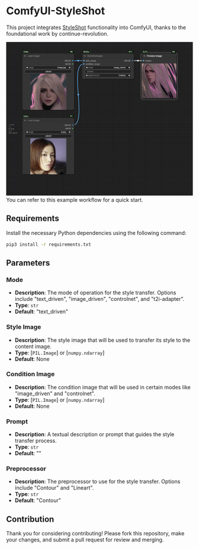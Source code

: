 # ComfyUI-StyleShot

This project integrates [StyleShot](https://github.com/open-mmlab/StyleShot/) functionality into ComfyUI, thanks to the foundational work by continue-revolution.

![image](assets/workflow.png)
You can refer to this example workflow for a quick start.

## Requirements

Install the necessary Python dependencies using the following command:
```sh
pip3 install -r requirements.txt
```

## Parameters

### Mode
- **Description**: The mode of operation for the style transfer. Options include "text_driven", "image_driven", "controlnet", and "t2i-adapter".
- **Type**: `str`
- **Default**: "text_driven"

### Style Image
- **Description**: The style image that will be used to transfer its style to the content image.
- **Type**: [`PIL.Image`] or [`numpy.ndarray`]
- **Default**: None

### Condition Image
- **Description**: The condition image that will be used in certain modes like "image_driven" and "controlnet".
- **Type**: [`PIL.Image`] or [`numpy.ndarray`]
- **Default**: None

### Prompt
- **Description**: A textual description or prompt that guides the style transfer process.
- **Type**: `str`
- **Default**: ""

### Preprocessor
- **Description**: The preprocessor to use for the style transfer. Options include "Contour" and "Lineart".
- **Type**: `str`
- **Default**: "Contour"

## Contribution

Thank you for considering contributing! Please fork this repository, make your changes, and submit a pull request for review and merging.
